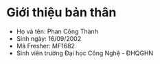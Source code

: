 # Giới thiệu bản thân

- Họ và tên: Phan Công Thành
- Sinh ngày: 16/09/2002
- Mã Fresher: MF1682
- Sinh viên trường Đại học Công Nghệ - ĐHQGHN
